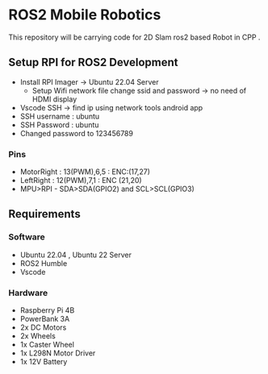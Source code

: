 # ROS2 Mobile Robotics
This repository will be carrying code for 2D Slam ros2 based Robot in CPP .

## Setup RPI for ROS2 Development
- Install RPI Imager → Ubuntu 22.04 Server
    - Setup Wifi network file change ssid and password → no need of HDMI display
- Vscode SSH → find ip using network tools android app
- SSH username : ubuntu
- SSH Password : ubuntu
- Changed password to 123456789

### Pins
- MotorRight : 13(PWM),6,5 : ENC:(17,27)
- LeftRight :  12(PWM),7,1 : ENC (21,20)
- MPU>RPI - SDA>SDA(GPIO2) and SCL>SCL(GPIO3)

## Requirements
### Software
- Ubuntu 22.04 , Ubuntu 22 Server
- ROS2 Humble
- Vscode

### Hardware
- Raspberry Pi 4B
- PowerBank 3A
- 2x DC Motors
- 2x Wheels
- 1x Caster Wheel
- 1x L298N Motor Driver
- 1x 12V Battery
